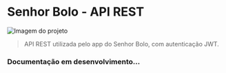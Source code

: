 # Senhor Bolo - API REST

<img src="https://imgur.com/a/4kJQqSk" alt="Imagem do projeto">

> API REST utilizada pelo app do Senhor Bolo, com autenticação JWT.

### Documentação em desenvolvimento...
